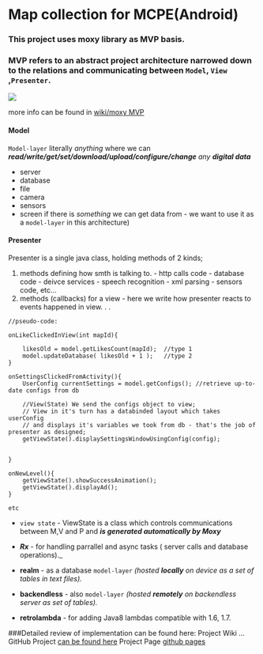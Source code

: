 # Map collection for MCPE(Android)

### This project uses moxy library as MVP basis.
### MVP refers to an abstract project architecture narrowed down to the relations and communicating  between `Model`, `View` ,`Presenter`.

![](https://camo.githubusercontent.com/d0a4baaa8261d93d56367a0d82f3be91abdd95bf/68747470733a2f2f686162726173746f726167652e6f72672f66696c65732f6132652f6235312f3862342f61326562353138623436356134646639623437653638373934353139323730642e676966)

more info can be found in [wiki/moxy MVP](https://github.com/ffive/mcpe-maps-mvp/wiki/Moxy-MVP)


#### Model
`Model-layer` literally _anything_ where we can _**read/write/get/set/download/upload/configure/change** any **digital data**_
- server
- database
- file
- camera
- sensors
- screen
if there is _something_ we can get data from - we want to use it as a `model-layer` in this architecture)

#### Presenter
Presenter is a single java class, holding methods of 2 kinds;
1. methods defining how smth is talking to.
		- http calls code
		- database code
		- deivce services
		- speech recognition
		- xml parsing
		- sensors code, etc...
2. methods (callbacks) for a view - here we write how presenter reacts to events happened in view.
.
.
```
//pseudo-code:

onLikeClickedInView(int mapId){

	likesOld = model.getLikesCount(mapId);  //type 1
	model.updateDatabase( likesOld + 1 );   //type 2
}

onSettingsClickedFromActivity(){
	UserConfig currentSettings = model.getConfigs(); //retrieve up-to-date configs from db
	
	//View(State) We send the configs object to view;
	// View in it's turn has a databinded layout which takes userConfig 
	// and displays it's variables we took from db - that's the job of presenter as designed;
	getViewState().displaySettingsWindowUsingConfig(config); 
	
	
}

onNewLevel(){
	getViewState().showSuccessAnimation();
	getViewState().displayAd();
}

etc
```

- `view state` - ViewState is a class which controls communications between M,V and P  and **_is generated automatically by Moxy_**


- **_Rx_** - for handling parrallel and async tasks ( server calls and database operations)._  
- **realm** - as a database `model-layer` _(hosted **locally** on device as a set of tables in text files)._
- **backendless** - also `model-layer` _(hosted **remotely** on backendless server as set of tables)._
- **retrolambda** - for adding Java8 lambdas compatible with 1.6, 1.7.

###Detailed review of implementation can be found here:
	Project Wiki ...
	GitHub Project [can be found here](https://github.com/ffive/mcpe-maps-mvp/projects/1)
	Project Page [github pages](https://github.com/ffive/mcpe-maps-mvp/projects/1)
